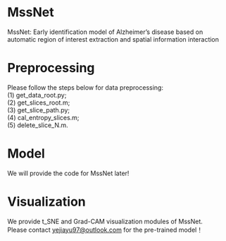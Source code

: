 # MssNet
MssNet: Early identification model of Alzheimer’s disease based on automatic region of interest extraction and spatial information interaction

# Preprocessing
Please follow the steps below for data preprocessing:<br>
(1) get_data_root.py;<br>
(2) get_slices_root.m;<br>
(3) get_slice_path.py;<br>
(4) cal_entropy_slices.m;<br>
(5)  delete_slice_N.m.<br>

# Model
We will provide the code for MssNet later!<br>

# Visualization
We provide t_SNE and Grad-CAM visualization modules of MssNet.<br>
Please contact yejiayu97@outlook.com for the pre-trained model！
